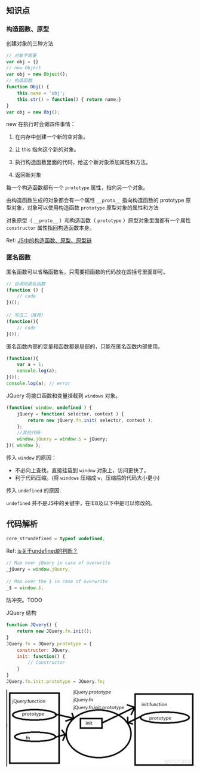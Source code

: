 ## 知识点

### 构造函数、原型

创建对象的三种方法

```javascript
// 对象字面量
var obj = {}
// new Object
var obj = new Object();
// 构造函数
function Obj() {
    this.name = 'obj';
    this.str() = function() { return name;}
}
var obj = new Obj();
```

new 在执行时会做四件事情：

1. 在内存中创建一个新的空对象。

2. 让 this 指向这个新的对象。

3. 执行构造函数里面的代码，给这个新对象添加属性和方法。

4. 返回新对象

每一个构造函数都有一个 `prototype` 属性，指向另一个对象。

由构造函数生成的对象都会有一个属性 `__proto__` 指向构造函数的 prototype 原型对象，对象可以使用构造函数 `prototype` 原型对象的属性和方法

对象原型（ `__proto__` ）和构造函数（ `prototype` ）原型对象里面都有一个属性 `constructor` 属性指回构造函数本身。

Ref: [JS中的构造函数、原型、原型链](https://segmentfault.com/a/1190000022776150)

### 匿名函数

匿名函数可以省略函数名，只需要把函数的代码放在圆括号里面即可。

```javascript
// 自调用匿名函数
(function () {
    // code
})();

// 写法二（推荐)
(function(){
    // code
}());
```

匿名函数内部的变量和函数都是局部的，只能在匿名函数内部使用。

```javascript
(function(){
    var a = 1;
    console.log(a);
}());
console.log(a); // error
```

JQuery 将接口函数和变量挂载到 `windows` 对象。

```javascript
(function( window, undefined ) {
    jQuery = function( selector, context ) {
        return new jQuery.fn.init( selector, context );
    };
    //其他代码
    window.jQuery = window.$ = jQuery;
})( window );
```

传入 `window` 的原因：
* 不必向上查找，直接挂载到 `window` 对象上，访问更快了。
* 利于代码压缩。(将 `windows` 压缩成 `w`，压缩后的代码大小更小)

传入 `undefined` 的原因:

`undefined` 并不是JS中的关键字，在IE8及以下中是可以修改的。

## 代码解析

```javascript
core_strundefined = typeof undefined,
```
>
Ref: [js关于undefined的判断？](https://www.zhihu.com/question/270181759)


```javascript
// Map over jQuery in case of overwrite
_jQuery = window.jQuery,

// Map over the $ in case of overwrite
_$ = window.$,
```

防冲突。TODO

JQuery 结构

```javascript
function JQuery() {
    return new JQuery.fn.init();
}
JQuery.fn = JQuery.prototype = {
    constructor: JQuery,
    init: function() {
        // Constructor
    }
}
JQuery.fn.init.prototype = JQuery.fn;
```

![JQuery](image/2022-03-16-17-44-43.png)
